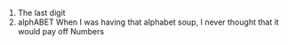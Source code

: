 1. The last digit
3. alphABET
 When I was having that alphabet soup, I never thought that it would pay off
 Numbers
